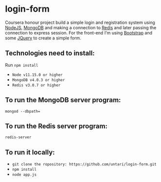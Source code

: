 # login-form
 Coursera honour project build a simple login and registration system using [NodeJS](https://nodejs.org/en/ "NodeJS"),
 [MongoDB](https://www.mongodb.com/ "MongoDB") and making a connection to [Redis](https://redis.io/ "Redis") and later passing the connection to express session. 
 For the front-end I'm using [Bootstrap](https://getbootstrap.com/ "Bootstrap") and some [JQuery](https://jquery.com/) to create a simple form.
 
 ## Technologies need to install: 
 Run `npm install`
 - `Node v11.15.0 or higher`
 - `MongoDB v4.0.3 or higher`
 - `Redis v3.0.7 or higher`
 
 ## To run the MongoDB server program:  
 `mongod --dbpath=`
 
 ## To run the Redis server program: 
 `redis-server`
 
 ## To run it locally: 
 - `git clone the ropository: https://github.com/untari/login-form.git`
 - `npm install`
 - `node app.js` 
